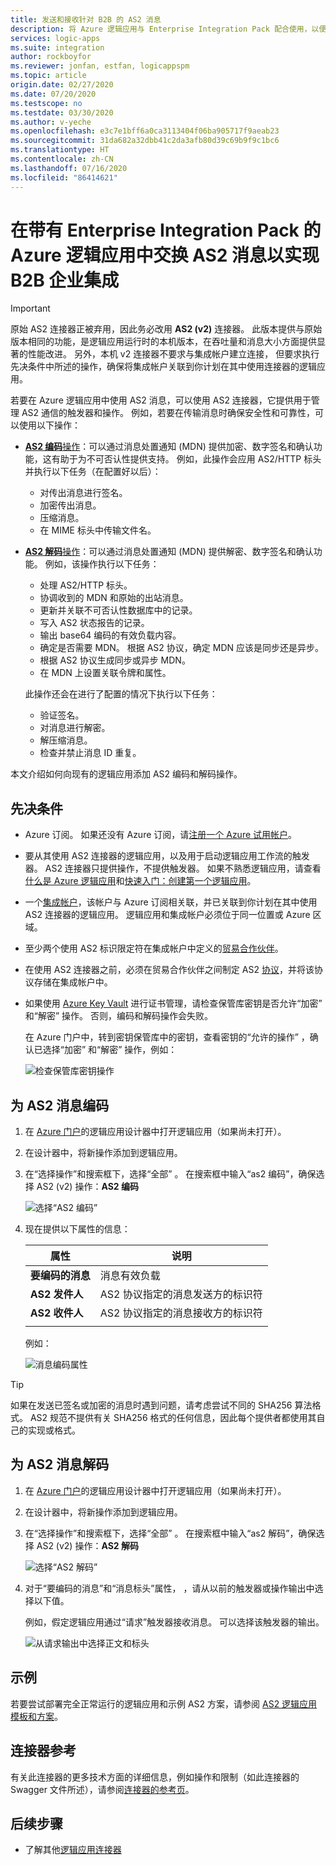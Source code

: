 ```yaml
---
title: 发送和接收针对 B2B 的 AS2 消息
description: 将 Azure 逻辑应用与 Enterprise Integration Pack 配合使用，以便交换针对 B2B 企业集成方案的 AS2 消息
services: logic-apps
ms.suite: integration
author: rockboyfor
ms.reviewer: jonfan, estfan, logicappspm
ms.topic: article
origin.date: 02/27/2020
ms.date: 07/20/2020
ms.testscope: no
ms.testdate: 03/30/2020
ms.author: v-yeche
ms.openlocfilehash: e3c7e1bff6a0ca3113404f06ba905717f9aeab23
ms.sourcegitcommit: 31da682a32dbb41c2da3afb80d39c69b9f9c1bc6
ms.translationtype: HT
ms.contentlocale: zh-CN
ms.lasthandoff: 07/16/2020
ms.locfileid: "86414621"
---
```

<!--Verified AS2 Encode/Decode successfully-->
# <a name="exchange-as2-messages-for-b2b-enterprise-integration-in-azure-logic-apps-with-enterprise-integration-pack"></a>在带有 Enterprise Integration Pack 的 Azure 逻辑应用中交换 AS2 消息以实现 B2B 企业集成

> [!IMPORTANT]
> 原始 AS2 连接器正被弃用，因此务必改用 **AS2 (v2)** 连接器。 此版本提供与原始版本相同的功能，是逻辑应用运行时的本机版本，在吞吐量和消息大小方面提供显著的性能改进。 另外，本机 v2 连接器不要求与集成帐户建立连接， 但要求执行先决条件中所述的操作，确保将集成帐户关联到你计划在其中使用连接器的逻辑应用。

若要在 Azure 逻辑应用中使用 AS2 消息，可以使用 AS2 连接器，它提供用于管理 AS2 通信的触发器和操作。 例如，若要在传输消息时确保安全性和可靠性，可以使用以下操作：

* [**AS2 编码**操作](#encode)：可以通过消息处置通知 (MDN) 提供加密、数字签名和确认功能，这有助于为不可否认性提供支持。 例如，此操作会应用 AS2/HTTP 标头并执行以下任务（在配置好以后）：

    * 对传出消息进行签名。
    * 加密传出消息。
    * 压缩消息。
    * 在 MIME 标头中传输文件名。

* [**AS2 解码**操作](#decode)：可以通过消息处置通知 (MDN) 提供解密、数字签名和确认功能。 例如，该操作执行以下任务：

    * 处理 AS2/HTTP 标头。
    * 协调收到的 MDN 和原始的出站消息。
    * 更新并关联不可否认性数据库中的记录。
    * 写入 AS2 状态报告的记录。
    * 输出 base64 编码的有效负载内容。
    * 确定是否需要 MDN。 根据 AS2 协议，确定 MDN 应该是同步还是异步。
    * 根据 AS2 协议生成同步或异步 MDN。
    * 在 MDN 上设置关联令牌和属性。

    此操作还会在进行了配置的情况下执行以下任务：

    * 验证签名。
    * 对消息进行解密。
    * 解压缩消息。
    * 检查并禁止消息 ID 重复。

本文介绍如何向现有的逻辑应用添加 AS2 编码和解码操作。

## <a name="prerequisites"></a>先决条件

* Azure 订阅。 如果还没有 Azure 订阅，请[注册一个 Azure 试用帐户](https://www.azure.cn/pricing/1rmb-trial/)。

* 要从其使用 AS2 连接器的逻辑应用，以及用于启动逻辑应用工作流的触发器。 AS2 连接器只提供操作，不提供触发器。 如果不熟悉逻辑应用，请查看[什么是 Azure 逻辑应用](../logic-apps/logic-apps-overview.md)和[快速入门：创建第一个逻辑应用](../logic-apps/quickstart-create-first-logic-app-workflow.md)。

* 一个[集成帐户](../logic-apps/logic-apps-enterprise-integration-create-integration-account.md)，该帐户与 Azure 订阅相关联，并已关联到你计划在其中使用 AS2 连接器的逻辑应用。 逻辑应用和集成帐户必须位于同一位置或 Azure 区域。

* 至少两个使用 AS2 标识限定符在集成帐户中定义的[贸易合作伙伴](../logic-apps/logic-apps-enterprise-integration-partners.md)。

* 在使用 AS2 连接器之前，必须在贸易合作伙伴之间制定 AS2 [协议](../logic-apps/logic-apps-enterprise-integration-agreements.md)，并将该协议存储在集成帐户中。

* 如果使用 [Azure Key Vault](../key-vault/general/overview.md) 进行证书管理，请检查保管库密钥是否允许“加密”  和“解密”  操作。 否则，编码和解码操作会失败。

    在 Azure 门户中，转到密钥保管库中的密钥，查看密钥的“允许的操作”  ，确认已选择“加密”  和“解密”  操作，例如：

    ![检查保管库密钥操作](media/logic-apps-enterprise-integration-as2/key-vault-permitted-operations.png)

<a name="encode"></a>

## <a name="encode-as2-messages"></a>为 AS2 消息编码

1. 在 [Azure 门户](https://portal.azure.cn)的逻辑应用设计器中打开逻辑应用（如果尚未打开）。

1. 在设计器中，将新操作添加到逻辑应用。

1. 在“选择操作”和搜索框下，选择“全部”   。 在搜索框中输入“as2 编码”，确保选择 AS2 (v2) 操作：**AS2 编码**

    ![选择“AS2 编码”](./media/logic-apps-enterprise-integration-as2/select-as2-encode.png)

1. 现在提供以下属性的信息：

    | 属性 | 说明 |
    |----------|-------------|
    | **要编码的消息** | 消息有效负载 |
    | **AS2 发件人** | AS2 协议指定的消息发送方的标识符 |
    | **AS2 收件人** | AS2 协议指定的消息接收方的标识符 |
    |||

    例如：

    ![消息编码属性](./media/logic-apps-enterprise-integration-as2/as2-message-encoding-details.png)

> [!TIP]
> 如果在发送已签名或加密的消息时遇到问题，请考虑尝试不同的 SHA256 算法格式。 AS2 规范不提供有关 SHA256 格式的任何信息，因此每个提供者都使用其自己的实现或格式。

<a name="decode"></a>

## <a name="decode-as2-messages"></a>为 AS2 消息解码

1. 在 [Azure 门户](https://portal.azure.cn)的逻辑应用设计器中打开逻辑应用（如果尚未打开）。

1. 在设计器中，将新操作添加到逻辑应用。

1. 在“选择操作”和搜索框下，选择“全部”   。 在搜索框中输入“as2 解码”，确保选择 AS2 (v2) 操作：**AS2 解码**

    ![选择“AS2 解码”](media/logic-apps-enterprise-integration-as2/select-as2-decode.png)

1. 对于“要编码的消息”和“消息标头”属性，   ，请从以前的触发器或操作输出中选择以下值。

    例如，假定逻辑应用通过“请求”触发器接收消息。 可以选择该触发器的输出。

    ![从请求输出中选择正文和标头](media/logic-apps-enterprise-integration-as2/as2-message-decoding-details.png)

## <a name="sample"></a>示例

若要尝试部署完全正常运行的逻辑应用和示例 AS2 方案，请参阅 [AS2 逻辑应用模板和方案](https://github.com/Azure/azure-quickstart-templates/tree/master/201-logic-app-as2-send-receive/)。

## <a name="connector-reference"></a>连接器参考

有关此连接器的更多技术方面的详细信息，例如操作和限制（如此连接器的 Swagger 文件所述），请参阅[连接器的参考页](https://docs.microsoft.com/connectors/as2/)。 

<!--Not Available on [integration service environment (ISE)](../logic-apps/connect-virtual-network-vnet-isolated-environment-overview.md)-->
<!--Not Available on ISE-labeled-->

## <a name="next-steps"></a>后续步骤

* 了解其他[逻辑应用连接器](../connectors/apis-list.md)

<!-- Update_Description: update meta properties, wording update, update link -->